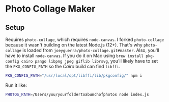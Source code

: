 Photo Collage Maker
====================

## Setup

Requires `photo-collage`, which requires `node-canvas`. I forked `photo-collage` because it wasn't building on the latest Node.js (12+). That's why `photo-collage` is loaded from `joeyguerra/photo-collage.git#master`. Also, you'll have to install `node-canvas`. If you do it on Mac using `brew install pkg-config cairo pango libpng jpeg giflib librsvg`, you'll likely have to set the `PKG_CONFIG_PATH` so the *Cairo* build can find `libffi`.

```bash
PKG_CONFIG_PATH="/usr/local/opt/libffi/lib/pkgconfig/" npm i
```

Run it like:
```bash
PHOTOS_PATH=/Users/you/yourfoldertoabunchofphotos node index.js
```


